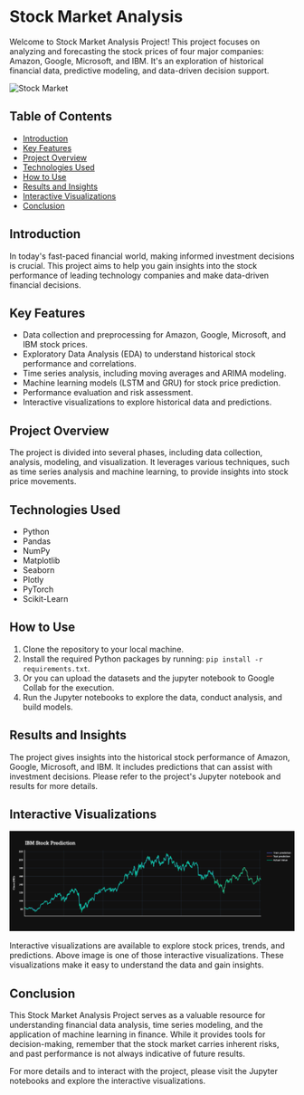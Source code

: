 # Stock Market Analysis

Welcome to Stock Market Analysis Project! This project focuses on analyzing and forecasting the stock prices of four major companies: Amazon, Google, Microsoft, and IBM. It's an exploration of historical financial data, predictive modeling, and data-driven decision support.

![Stock Market](image_url_here)

## Table of Contents
- [Introduction](#introduction)
- [Key Features](#key-features)
- [Project Overview](#project-overview)
- [Technologies Used](#technologies-used)
- [How to Use](#how-to-use)
- [Results and Insights](#results-and-insights)
- [Interactive Visualizations](#interactive-visualizations)
- [Conclusion](#conclusion)

## Introduction

In today's fast-paced financial world, making informed investment decisions is crucial. This project aims to help you gain insights into the stock performance of leading technology companies and make data-driven financial decisions.

## Key Features

- Data collection and preprocessing for Amazon, Google, Microsoft, and IBM stock prices.
- Exploratory Data Analysis (EDA) to understand historical stock performance and correlations.
- Time series analysis, including moving averages and ARIMA modeling.
- Machine learning models (LSTM and GRU) for stock price prediction.
- Performance evaluation and risk assessment.
- Interactive visualizations to explore historical data and predictions.

## Project Overview

The project is divided into several phases, including data collection, analysis, modeling, and visualization. It leverages various techniques, such as time series analysis and machine learning, to provide insights into stock price movements.

## Technologies Used

- Python
- Pandas
- NumPy
- Matplotlib
- Seaborn
- Plotly
- PyTorch
- Scikit-Learn


## How to Use

1. Clone the repository to your local machine.
2. Install the required Python packages by running: `pip install -r requirements.txt`.
3. Or you can upload the datasets and the jupyter notebook to Google Collab for the execution.
4. Run the Jupyter notebooks to explore the data, conduct analysis, and build models.

## Results and Insights

The project gives insights into the historical stock performance of Amazon, Google, Microsoft, and IBM. It includes predictions that can assist with investment decisions. Please refer to the project's Jupyter notebook and results for more details.

## Interactive Visualizations

![Interactive Visualization](IBM_interactive.png)

Interactive visualizations are available to explore stock prices, trends, and predictions. Above image is one of those interactive visualizations. These visualizations make it easy to understand the data and gain insights.

## Conclusion

This Stock Market Analysis Project serves as a valuable resource for understanding financial data analysis, time series modeling, and the application of machine learning in finance. While it provides tools for decision-making, remember that the stock market carries inherent risks, and past performance is not always indicative of future results.

For more details and to interact with the project, please visit the Jupyter notebooks and explore the interactive visualizations.


